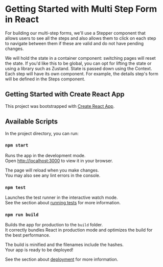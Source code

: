 # Getting Started with Multi Step Form in React

For building our multi-step forms, we'll use a Stepper component that allows users to see all the steps and also allows them to click on each step to navigate between them if these are valid and do not have pending changes.

We will hold the state in a container component: switching pages will reset the state. If you'd like this to be global, you can opt for lifting the state or using a library such as Zustand.
State is passed down using the Context. 
Each step will have its own component. For example, the details step's form will be defined in the Steps component. 

## Getting Started with Create React App

This project was bootstrapped with [Create React App](https://github.com/facebook/create-react-app).

## Available Scripts

In the project directory, you can run:

### `npm start`

Runs the app in the development mode.\
Open [http://localhost:3000](http://localhost:3000) to view it in your browser.

The page will reload when you make changes.\
You may also see any lint errors in the console.

### `npm test`

Launches the test runner in the interactive watch mode.\
See the section about [running tests](https://facebook.github.io/create-react-app/docs/running-tests) for more information.

### `npm run build`

Builds the app for production to the `build` folder.\
It correctly bundles React in production mode and optimizes the build for the best performance.

The build is minified and the filenames include the hashes.\
Your app is ready to be deployed!

See the section about [deployment](https://facebook.github.io/create-react-app/docs/deployment) for more information.

